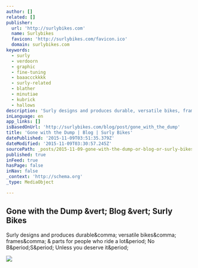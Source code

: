 ```yaml
---
author: []
related: []
publisher:
  url: 'http://surlybikes.com'
  name: Surlybikes
  favicon: 'http://surlybikes.com/favicon.ico'
  domain: surlybikes.com
keywords:
  - surly
  - verdoorn
  - graphic
  - fine-tuning
  - baaaccckkkk
  - surly-related
  - blather
  - minutiae
  - kubrick
  - hallows
description: 'Surly designs and produces durable, versatile bikes, frames, & parts for people who ride a lot. No B.S. Unless you deserve it.'
inLanguage: en
app_links: []
isBasedOnUrl: 'http://surlybikes.com/blog/post/gone_with_the_dump'
title: 'Gone with the Dump | Blog | Surly Bikes'
datePublished: '2015-11-09T03:51:35.379Z'
dateModified: '2015-11-09T03:30:57.245Z'
sourcePath: _posts/2015-11-09-gone-with-the-dump-or-blog-or-surly-bikes.md
published: true
inFeed: true
hasPage: false
inNav: false
_context: 'http://schema.org'
_type: MediaObject

---
```

<article style=""><h1>Gone with the Dump &amp;vert; Blog &amp;vert; Surly Bikes</h1><p>Surly designs and produces durable&amp;comma; versatile bikes&amp;comma; frames&amp;comma; &amp; parts for people who ride a lot&amp;period; No B&amp;period;S&amp;period; Unless you deserve it&amp;period;</p><img src="http://surlybikes.com//uploads/blog/IMG_20150819_083609855_.jpg" /></article>